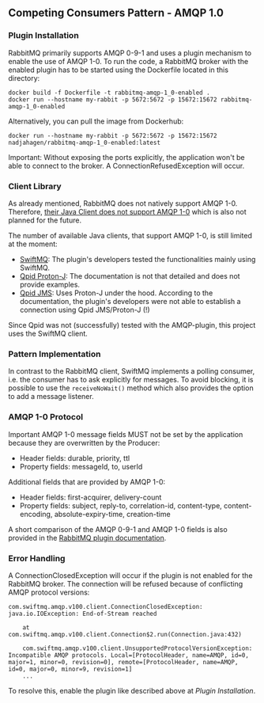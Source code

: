 ## Competing Consumers Pattern - AMQP 1.0
### Plugin Installation
RabbitMQ primarily supports AMQP 0-9-1 and uses a plugin mechanism to enable the use of AMQP 1-0. 
To run the code, a RabbitMQ broker with the enabled plugin has to be started using the Dockerfile located in this directory:
```
docker build -f Dockerfile -t rabbitmq-amqp-1_0-enabled .
docker run --hostname my-rabbit -p 5672:5672 -p 15672:15672 rabbitmq-amqp-1_0-enabled
```
Alternatively, you can pull the image from Dockerhub:
```
docker run --hostname my-rabbit -p 5672:5672 -p 15672:15672 nadjahagen/rabbitmq-amqp-1_0-enabled:latest
```
Important: Without exposing the ports explicitly, the application won't be able to connect to the broker.
A ConnectionRefusedException will occur.

### Client Library
As already mentioned, RabbitMQ does not natively support AMQP 1-0. Therefore,
[their Java Client does not support AMQP 1-0](https://github.com/rabbitmq/rabbitmq-java-client/issues/651) 
which is also not planned for the future.

The number of available Java clients, that support AMQP 1-0, is still limited at the moment:

- [SwiftMQ](https://www.swiftmq.com/docs/docs/client/amqp/): 
The plugin's developers tested the functionalities mainly using SwiftMQ.
- [Qpid Proton-J](https://qpid.apache.org/releases/qpid-proton-j-0.33.8/):
The documentation is not that detailed and does not provide examples.
- [Qpid JMS](https://qpid.apache.org/components/jms/index.html):
Uses Proton-J under the hood. According to the documentation, the plugin's developers were not able to establish a connection using Qpid JMS/Proton-J (!)

Since Qpid was not (successfully) tested with the AMQP-plugin, this project uses the SwiftMQ client.

### Pattern Implementation
In contrast to the RabbitMQ client, SwiftMQ implements a polling consumer, i.e. the consumer has to ask explicitly for messages.
To avoid blocking, it is possible to use the `receiveNoWait()` method which also provides the option to add a message listener.

### AMQP 1-0 Protocol
Important AMQP 1-0 message fields MUST not be set by the application because they are overwritten by the Producer:
- Header fields: durable, priority, ttl
- Property fields: messageId, to, userId

Additional fields that are provided by AMQP 1-0:
- Header fields: first-acquirer, delivery-count
- Property fields: subject, reply-to, correlation-id, content-type, content-encoding, absolute-expiry-time, creation-time

A short comparison of the AMQP 0-9-1 and AMQP 1-0 fields is also provided 
in the [RabbitMQ plugin documentation](https://github.com/rabbitmq/rabbitmq-amqp1.0#message-properties-annotations-headers-etc).

### Error Handling
A ConnectionClosedException will occur if the plugin is not enabled for the RabbitMQ broker. 
The connection will be refused because of conflicting AMQP protocol versions:
```
com.swiftmq.amqp.v100.client.ConnectionClosedException: java.io.IOException: End-of-Stream reached 

    at com.swiftmq.amqp.v100.client.Connection$2.run(Connection.java:432) 

    com.swiftmq.amqp.v100.client.UnsupportedProtocolVersionException: Incompatible AMQP protocols. Local=[ProtocolHeader, name=AMQP, id=0, major=1, minor=0, revision=0], remote=[ProtocolHeader, name=AMQP, id=0, major=0, minor=9, revision=1] 
    ...
```
To resolve this, enable the plugin like described above at *Plugin Installation*.

